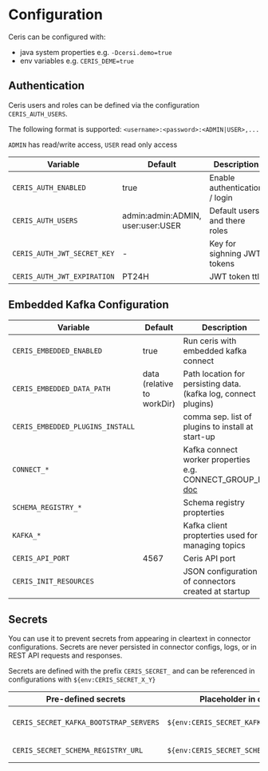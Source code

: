# Configuration

Ceris can be configured with:

* java system properties e.g. `-Dcersi.demo=true`
* env variables e.g. `CERIS_DEME=true`

## Authentication

Ceris users and roles can be defined via the configuration `CERIS_AUTH_USERS`.

The following format is supported: `<username>:<password>:<ADMIN|USER>,...`

`ADMIN` has read/write access, `USER` read only access

| Variable  | Default | Description                   |
|-----------|-------|-------------------------------|
| `CERIS_AUTH_ENABLED` | true  | Enable authentication / login |
| `CERIS_AUTH_USERS` | admin:admin:ADMIN,<br/>user:user:USER | Default users and there roles |
| `CERIS_AUTH_JWT_SECRET_KEY` | -     | Key for sighning JWT tokens   |
| `CERIS_AUTH_JWT_EXPIRATION` | PT24H | JWT token ttl                 |

## Embedded Kafka Configuration

| Variable                      | Default                    | Description                                                                                                                                                                 |
|-------------------------------|----------------------------|-----------------------------------------------------------------------------------------------------------------------------------------------------------------------------|
| `CERIS_EMBEDDED_ENABLED`      | true                       | Run ceris with embedded kafka connect                                                                                                                                       |
| `CERIS_EMBEDDED_DATA_PATH`      | data<br/>(relative to workDir) | Path location for persisting data. (kafka log, connect plugins)                                                                                                             |
| `CERIS_EMBEDDED_PLUGINS_INSTALL` |                            | comma sep. list of plugins to install at start-up                                                                                                                           |
| `CONNECT_*`                     |                            | Kafka connect worker properties e.g. CONNECT_GROUP_ID [doc](https://docs.confluent.io/platform/current/connect/references/allconfigs.html#distributed-worker-configuration) |
| `SCHEMA_REGISTRY_*`             |                            | Schema registry propterties                                                                                                                                                 |
| `KAFKA_*`              |                            | Kafka client propterties used for managing topics                                                                                                                           |
| `CERIS_API_PORT`           | 4567                       | Ceris API port                                                                                                                                                              |
| `CERIS_INIT_RESOURCES`           |                            | JSON configuration of connectors created at startup                                                                                                                         |

## Secrets

You can use it to prevent secrets from appearing in cleartext in connector configurations. Secrets are never persisted
in connector configs, logs, or in REST API requests and responses.

Secrets are defined with the prefix `CERIS_SECRET_` and can be referenced in configurations
with `${env:CERIS_SECRET_X_Y}`

| Pre-defined secrets                    | Placeholder in configuration                | Description            |
|----------------------------------------|---------------------------------------------|------------------------|
| `CERIS_SECRET_KAFKA_BOOTSTRAP_SERVERS` | `${env:CERIS_SECRET_KAFKA_BOOTSTRAP_SERVERS}` | Kafka bootstrap server |
| `CERIS_SECRET_SCHEMA_REGISTRY_URL`     | `${env:CERIS_SECRET_SCHEMA_REGISTRY_URL}`                | Schema registry url    |